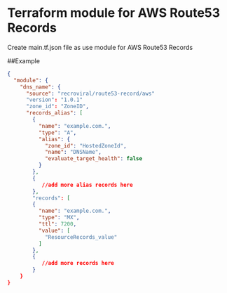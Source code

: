 # Terraform module for AWS Route53 Records

Create main.tf.json file as use module for AWS Route53 Records

##Example
```json
{
  "module": {
    "dns_name": {
      "source": "recroviral/route53-record/aws"
      "version": "1.0.1"
      "zone_id": "ZoneID",
      "records_alias": [
        {
          "name": "example.com.",
          "type": "A",
          "alias": {
            "zone_id": "HostedZoneId",
            "name": "DNSName",
            "evaluate_target_health": false
          }
        },
        {
           //add more alias records here
        },
        "records": [
        {
          "name": "example.com.",
          "type": "MX",
          "ttl": 7200,
          "value": [
            "ResourceRecords_value"
          ]
        },
        {
           //add more records here
        }
    }
}
```